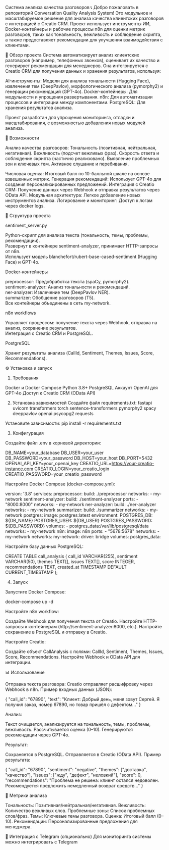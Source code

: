 Система анализа качества разговоров 📞
Добро пожаловать в репозиторий Conversation Quality Analysis System! Это модульное и масштабируемое решение для анализа качества клиентских разговоров с интеграцией с Creatio CRM. Проект использует инструменты ИИ, Docker-контейнеры и рабочие процессы n8n для оценки метрик разговоров, таких как тональность, вежливость и соблюдение скрипта, а также предоставляет рекомендации для улучшения взаимодействия с клиентами.

📑 Обзор проекта
Система автоматизирует анализ клиентских разговоров (например, телефонных звонков), оценивает их качество и генерирует рекомендации для менеджеров. Она интегрируется с Creatio CRM для получения данных и хранения результатов, используя:

AI-инструменты: Модели для анализа тональности (Hugging Face), извлечения тем (DeepPavlov), морфологического анализа (pymorphy2) и генерации рекомендаций (GPT-4o).
Docker-контейнеры: Для модульности и упрощения развертывания.
n8n: Для автоматизации процессов и интеграции между компонентами.
PostgreSQL: Для хранения результатов анализа.

Проект разработан для упрощения мониторинга, отладки и масштабирования, с возможностью добавления новых модулей анализа.

🚀 Возможности

Анализ качества разговоров:
Тональность (позитивная, нейтральная, негативная).
Вежливость (подсчет вежливых фраз).
Скорость ответа и соблюдение скрипта (частично реализовано).
Выявление проблемных зон и ключевых тем.
Активное слушание и перебивания.


Числовая оценка: Итоговый балл по 10-балльной шкале на основе взвешенных метрик.
Генерация рекомендаций: Использует GPT-4o для создания персонализированных предложений.
Интеграция с Creatio CRM: Получение данных через Webhook и отправка результатов через OData API.
Модульная архитектура: Легкое добавление новых инструментов анализа.
Логирование и мониторинг: Доступ к логам через docker logs.


📂 Структура проекта

sentiment_server.py  

Python-скрипт для анализа текста (тональность, темы, проблемы, рекомендации).  
Развернут в контейнере sentiment-analyzer, принимает HTTP-запросы от n8n.  
Использует модель blanchefort/rubert-base-cased-sentiment (Hugging Face) и GPT-4o.


Docker-контейнеры  

preprocessor: Предобработка текста (spaCy, pymorphy2).  
sentiment-analyzer: Анализ тональности и рекомендаций.  
ner-analyzer: Извлечение тем (DeepPavlov NER).  
summarizer: Обобщение разговоров (T5).  
Все контейнеры объединены в сеть my-network.


n8n workflows  

Управляет процессом: получение текста через Webhook, отправка на анализ, сохранение результатов.  
Интеграция с Creatio CRM и PostgreSQL.


PostgreSQL  

Хранит результаты анализа (CallId, Sentiment, Themes, Issues, Score, Recommendations).




⚙️ Установка и запуск
1. Требования

Docker и Docker Compose
Python 3.8+
PostgreSQL
Аккаунт OpenAI для GPT-4o
Доступ к Creatio CRM (OData API)

2. Установка зависимостей
Создайте файл requirements.txt:
fastapi
uvicorn
transformers
torch
sentence-transformers
pymorphy2
spacy
deeppavlov
openai
psycopg2
requests

Установите зависимости:
pip install -r requirements.txt

3. Конфигурация

Создайте файл .env в корневой директории:

DB_NAME=your_database
DB_USER=your_user
DB_PASSWORD=your_password
DB_HOST=your_host
DB_PORT=5432
OPENAI_API_KEY=your_openai_key
CREATIO_URL=https://your-creatio-instance.com
CREATIO_LOGIN=your_creatio_login
CREATIO_PASSWORD=your_creatio_password


Настройте Docker Compose (docker-compose.yml):

version: '3.8'
services:
  preprocessor:
    build: ./preprocessor
    networks:
      - my-network
  sentiment-analyzer:
    build: ./sentiment-analyzer
    ports:
      - "8000:8000"
    networks:
      - my-network
  ner-analyzer:
    build: ./ner-analyzer
    networks:
      - my-network
  summarizer:
    build: ./summarizer
    networks:
      - my-network
  postgres:
    image: postgres:latest
    environment:
      POSTGRES_DB: ${DB_NAME}
      POSTGRES_USER: ${DB_USER}
      POSTGRES_PASSWORD: ${DB_PASSWORD}
    volumes:
      - postgres_data:/var/lib/postgresql/data
    networks:
      - my-network
  n8n:
    image: n8n
    ports:
      - "5678:5678"
    networks:
      - my-network
networks:
  my-network:
    driver: bridge
volumes:
  postgres_data:


Настройте базу данных PostgreSQL:

CREATE TABLE call_analysis (
    call_id VARCHAR(255),
    sentiment VARCHAR(50),
    themes TEXT[],
    issues TEXT[],
    score INTEGER,
    recommendations TEXT,
    created_at TIMESTAMP DEFAULT CURRENT_TIMESTAMP
);

4. Запуск

Запустите Docker Compose:

docker-compose up -d


Настройте n8n workflow:

Создайте Webhook для получения текста от Creatio.
Настройте HTTP-запросы к контейнерам (http://sentiment-analyzer:8000, etc.).
Настройте сохранение в PostgreSQL и отправку в Creatio.


Настройте Creatio:

Создайте объект CallAnalysis с полями: CallId, Sentiment, Themes, Issues, Score, Recommendations.
Настройте Webhook и OData API для интеграции.




📊 Использование

Отправка текста разговора:
Creatio отправляет расшифровку через Webhook в n8n.
Пример входных данных (JSON):



{
  "call_id": "67890",
  "text": "Клиент: Добрый день, меня зовут Сергей. Я получил заказ, номер 67890, но товар пришёл с дефектом..."
}


Анализ:

Текст очищается, анализируется на тональность, темы, проблемы, вежливость.
Рассчитывается оценка (0–10).
Генерируются рекомендации через GPT-4o.


Результат:

Сохраняется в PostgreSQL.
Отправляется в Creatio (OData API).
Пример результата:



{
  "call_id": "67890",
  "sentiment": "negative",
  "themes": ["доставка", "качество"],
  "issues": ["жду", "дефект", "неловкий"],
  "score": 0,
  "recommendations": "Проблема не решена: клиент остался недоволен. Рекомендуется предложить немедленный возврат средств..."
}


📄 Метрики анализа

Тональность: Позитивная/нейтральная/негативная.
Вежливость: Количество вежливых слов.
Проблемные зоны: Список проблемных слов/фраз.
Темы: Ключевые темы разговора.
Оценка: Итоговый балл (0–10).
Рекомендации: Персонализированные предложения для менеджера.


🔧 Интеграция с Telegram (опционально)
Для мониторинга системы можно интегрировать c Telegram


